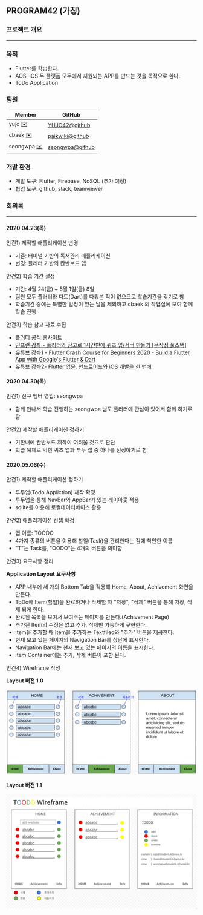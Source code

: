 ## PROGRAM42 (가칭)

### 프로젝트 개요

---

### 목적

- Flutter를 학습한다.
- AOS, IOS 두 플랫폼 모두에서 지원되는 APP를 만드는 것을 목적으로 한다.
- ToDo Application

### 팀원

| Member | GitHub |
|--------|--------|
| yujo [:envelope:](mailto:yujo@student.42seoul.kr)           | [YUJO42@github](https://github.com/YUJO42) |
| cbaek [:envelope:](mailto:cbaek@student.42seoul.kr)        | [paikwiki@github](https://github.com/paikwiki) |
| seongwpa  [:envelope:](mailto:seongwpa@student.42seoul.kr) | [seongwpa@github](https://github.com/seongwpa)

### 개발 환경

- 개발 도구: Flutter, Firebase, NoSQL (추가 예정)
- 협업 도구: github, slack, teamviewer

### 회의록

---

#### 2020.04.23(목)

안건1) 제작할 애플리케이션 변경

- 기존: 터미널 기반의 독서관리 애플리케이션
- 변경: 플러터 기반의 칸반보드 앱

안건2) 학습 기간 설정

- 기간: 4월 24(금) ~ 5월 1일(금) 8일
- 팀원 모두 플러터와 다트(Dart)를 다뤄본 적이 없으므로 학습기간을 갖기로 함
- 학습기간 중에는 특별한 일정이 있는 날을 제외하고 cbaek 의 작업실에 모여 함께 학습 진행

안건3) 학습 참고 자료 수집

- [플러터 공식 웹사이트](https://flutter-ko.dev/)
- [인프런 강좌 - 플러터와 장고로 1시간만에 퀴즈 앱/서버 만들기 [무작정 풀스택]](https://www.inflearn.com/course/%ED%94%8C%EB%9F%AC%ED%84%B0-%EC%9E%A5%EA%B3%A0-%ED%80%B4%EC%A6%88%EC%95%B1-%EC%84%9C%EB%B2%84-%ED%92%80%EC%8A%A4%ED%83%9D/dashboard)
- [유튜브 강좌1 - Flutter Crash Course for Beginners 2020 - Build a Flutter App with Google's Flutter & Dart](https://www.youtube.com/watch?v=x0uinJvhNxI&t)
- [유튜브 강좌2- Flutter 입문. 안드로이드와 iOS 개발을 한 번에](https://www.youtube.com/watch?v=lRbZsBvG9Ig)

#### 2020.04.30(목)

안건1) 신규 멤버 영입: seongwpa

- 함께 만나서 학습 진행하는 seongwpa 님도 플러터에 관심이 있어서 함께 하기로 함

안건2) 제작할 애플리케이션 정하기

- 기한내에 칸반보드 제작이 어려울 것으로 판단
- 학습 예제로 익힌 퀴즈 앱과 투두 앱 중 하나를 선정하기로 함

#### 2020.05.06(수)

안건1) 제작할 애플리케이션 정하기

- 투두앱(Todo Appliction) 제작 확정
- 투두앱을 통해 NavBar와 AppBar가 있는 레이아웃 적용
- sqlite를 이용해 로컬데이터베이스 활용

안건2) 애플리케이션 컨셉 확정

- 엡 이름: TOODO
- 4가지 종류의 버튼을 이용해 할일(Task)을 관리한다는 점에 착안한 이름
- "T"는 Task를, "OODO"는 4개의 버튼을 의미함

안건3) 요구사항 정리

**Application Layout** **요구사항**

- APP 내부에 세 개의 Bottom Tab을 적용해 Home, About, Achivement 화면을 만든다.
- ToDo에 Item(할일)을 완료하거나 삭제할 때 "저장", "삭제" 버튼을 통해 저장, 삭제 되게 한다.
- 완료된 목록을 모여서 보여주는 페이지를 만든다.(Achivement Page)
- 추가된 Item의 수정은 없고 추가, 삭제만 가능하게 구현한다.
- Item을 추가할 때 Item을 추가하는 Textfiled와 "추가" 버튼을 제공한다.
- 현재 보고 있는 페이지의 Navigation Bar를 상단에 표시한다.
- Navigation Bar에는 현재 보고 있는 페이지의 이름을 표시한다.
- Item Container에는 추가, 삭제 버튼이 포함 된다.

안건4) Wireframe 작성

**Layout 버전 1.0**

![layout Ver.1.0](https://github.com/YUJO42/PROGRAM_42/blob/master/Layout/Layout_1.0_ver.jpg)

**Layout 버전 1.1**

![layout Ver.1.1](https://github.com/YUJO42/PROGRAM_42/blob/master/Layout/Layout_1.1_ver.jpg)
